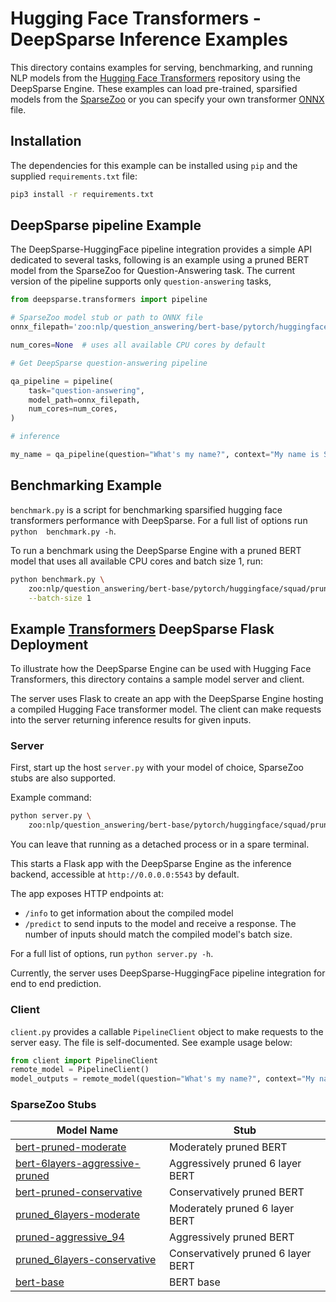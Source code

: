 <!--
Copyright (c) 2021 - present / Neuralmagic, Inc. All Rights Reserved.

Licensed under the Apache License, Version 2.0 (the "License");
you may not use this file except in compliance with the License.
You may obtain a copy of the License at

   http://www.apache.org/licenses/LICENSE-2.0

Unless required by applicable law or agreed to in writing,
software distributed under the License is distributed on an "AS IS" BASIS,
WITHOUT WARRANTIES OR CONDITIONS OF ANY KIND, either express or implied.
See the License for the specific language governing permissions and
limitations under the License.
-->

# Hugging Face Transformers - DeepSparse Inference Examples
This directory contains examples for serving, benchmarking, and running NLP 
models from the [Hugging Face Transformers](https://github.com/huggingface/transformers)
repository using the DeepSparse Engine. These examples can load pre-trained,
sparsified models from the [SparseZoo](https://github.com/neuralmagic/sparsezoo) 
or you can specify your own transformer [ONNX](https://onnx.ai/) file.

## Installation
The dependencies for this example can be installed using `pip` and the supplied `requirements.txt` file:
```bash
pip3 install -r requirements.txt
```
## DeepSparse pipeline Example

The DeepSparse-HuggingFace pipeline integration provides a simple API 
dedicated to several tasks,
following is an example using a pruned BERT model from the SparseZoo for 
Question-Answering task. The current version of the pipeline supports only 
`question-answering` tasks, 

```python
from deepsparse.transformers import pipeline

# SparseZoo model stub or path to ONNX file
onnx_filepath='zoo:nlp/question_answering/bert-base/pytorch/huggingface/squad/pruned-moderate'

num_cores=None  # uses all available CPU cores by default

# Get DeepSparse question-answering pipeline

qa_pipeline = pipeline(
    task="question-answering",
    model_path=onnx_filepath,
    num_cores=num_cores,
)

# inference

my_name = qa_pipeline(question="What's my name?", context="My name is Snorlax")
```

## Benchmarking Example
`benchmark.py` is a script for benchmarking sparsified hugging face transformers
performance with DeepSparse.  For a full list of options run `python 
benchmark.py -h`.

To run a benchmark using the DeepSparse Engine with a pruned BERT model that uses all available CPU cores and batch size 1, run:
```bash
python benchmark.py \
    zoo:nlp/question_answering/bert-base/pytorch/huggingface/squad/pruned-moderate \
    --batch-size 1
```



## Example [Transformers](https://github.com/huggingface/transformers) DeepSparse Flask Deployment

To illustrate how the DeepSparse Engine can be used with Hugging Face 
Transformers, this directory contains a sample model server and client. 

The server uses Flask to create an app with the DeepSparse Engine hosting a
compiled Hugging Face transformer model.
The client can make requests into the server returning inference results for 
given inputs.

### Server

First, start up the host `server.py` with your model of choice, SparseZoo stubs are
also supported.

Example command:
```bash
python server.py \
    zoo:nlp/question_answering/bert-base/pytorch/huggingface/squad/pruned-moderate
```

You can leave that running as a detached process or in a spare terminal.

This starts a Flask app with the DeepSparse Engine as the inference backend, accessible at `http://0.0.0.0:5543` by default.

The app exposes HTTP endpoints at:
- `/info` to get information about the compiled model
- `/predict` to send inputs to the model and receive a response.
    The number of inputs should match the compiled model's batch size.

For a full list of options, run `python server.py -h`.

Currently, the server uses DeepSparse-HuggingFace pipeline integration 
for end to end prediction.  

### Client

`client.py` provides a callable `PipelineClient` object to make requests to the 
server easy.
The file is self-documented.  See example usage below:

```python
from client import PipelineClient
remote_model = PipelineClient()
model_outputs = remote_model(question="What's my name?", context="My name is Snorlax")
```

### SparseZoo Stubs


| Model Name     |      Stub      |
|----------|-------------|
| [bert-pruned-moderate](zoo:nlp/question_answering/bert-base/pytorch/huggingface/squad/pruned-moderate/) | Moderately pruned BERT |
[bert-6layers-aggressive-pruned](zoo:nlp/question_answering/bert-base/pytorch/huggingface/squad/pruned_6layers-aggressive_96) | Aggressively pruned 6 layer BERT |
 [bert-pruned-conservative](zoo:nlp/question_answering/bert-base/pytorch/huggingface/squad/pruned-conservative) | Conservatively pruned BERT |
 [pruned_6layers-moderate](zoo:nlp/question_answering/bert-base/pytorch/huggingface/squad/pruned_6layers-moderate) | Moderately pruned 6 layer BERT |
 [pruned-aggressive_94](zoo:nlp/question_answering/bert-base/pytorch/huggingface/squad/pruned-aggressive_94)| Aggressively pruned BERT|
 [pruned_6layers-conservative](zoo:nlp/question_answering/bert-base/pytorch/huggingface/squad/pruned_6layers-conservative) |Conservatively pruned 6 layer BERT|
 [bert-base](zoo:nlp/question_answering/bert-base/pytorch/huggingface/squad/base-none) | BERT base
